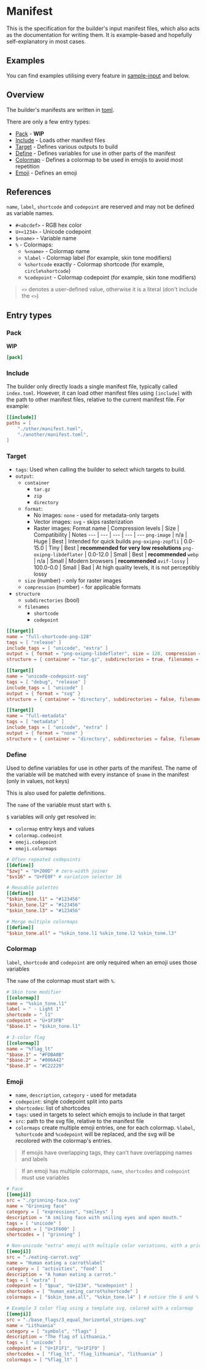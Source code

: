 # Manifest
This is the specification for the builder's input manifest files, which also acts as the documentation for writing them. It is example-based and hopefully self-explanatory in most cases.

## Examples
You can find examples utilising every feature in [sample-input](/sample-input) and below.

## Overview
The builder's manifests are written in [toml](https://toml.io).

There are only a few entry types:
- [Pack](#pack) - **WIP**
- [Include](#include) - Loads other manifest files
- [Target](#target) - Defines various outputs to build
- [Define](#define) - Defines variables for use in other parts of the manifest
- [Colormap](#colormap) - Defines a colormap to be used in emojis to avoid most repetition
- [Emoji](#emoji) - Defines an emoji

## References
`name`, `label`, `shortcode` and `codepoint` are reserved and may not be defined as variable names.

- `#<abcdef>` - RGB hex color
- `U+<1234>` - Unicode codepoint
- `$<name>` - Variable name
- `%` - Colormaps:
    - `%<name>` - Colormap name
    - `%label` - Colormap label (for example, skin tone modifiers)
    - `%shortcode` exactly - Colormap shortcode (for example, `circle%shortcode`)
    - `%codepoint` - Colormap codepoint (for example, skin tone modifiers)

> `<>` denotes a user-defined value, otherwise it is a literal (don't include the `<>`)

## Entry types
### Pack
**WIP**

```toml
[pack]
```
### Include
The builder only directly loads a single manifest file, typically called `index.toml`. However, it can load other manifest files using `[include]` with the path to other manifest files, relative to the current manifest file. For example:

```toml
[[include]]
paths = [
    "./other/manifest.toml",
    "./another/manifest.toml",
]
```

### Target
- `tags`: Used when calling the builder to select which targets to build.
- `output`:
    - `container`
        - `tar.gz`
        - `zip`
        - `directory`
    - `format`:
        - No images: `none` - used for metadata-only targets
        - Vector images: `svg` - skips rasterization
        - Raster images:
            Format name | Compression levels | Size | Compatibility | Notes
            --- | --- | --- | --- | ---
            `png-image` | n/a | Huge | Best | Intended for quick builds
            `png-oxipng-zopfli` | 0.0-15.0 | Tiny | Best | **recommended for very low resolutions**
            `png-oxipng-libdeflater` | 0.0-12.0 | Small | Best | **recommended**
            `webp` | n/a | Small | Modern browsers | **recommended**
            `avif-lossy` | 100.0-0.0 | Small | Bad | At high quality levels, it is not perceptibly lossy
    - `size` (number) - only for raster images
    - `compression` (number) - for applicable formats
- `structure`
    - `subdirectories` (bool)
    - `filenames`
        - `shortcode`
        - `codepoint`

```toml
[[target]]
name = "full-shortcode-png-128"
tags = [ "release" ]
include_tags = [ "unicode", "extra" ]
output = { format = "png-oxipng-libdeflater", size = 128, compression = 12.0 }
structure = { container = "tar.gz", subdirectories = true, filenames = "shortcode" }

[[target]]
name = "unicode-codepoint-svg"
tags = [ "debug", "release" ]
include_tags = [ "unicode" ]
output = { format = "svg" }
structure = { container = "directory", subdirectories = false, filenames = "codepoint" }

[[target]]
name = "full-metadata"
tags = [ "metadata" ]
include_tags = [ "unicode", "extra" ]
output = { format = "none" }
structure = { container = "directory", subdirectories = false, filenames = "shortcode" }
```

### Define
Used to define variables for use in other parts of the manifest. The name of the variable will be matched with every instance of `$name` in the manifest (only in values, not keys)

This is also used for palette definitions.

The `name` of the variable must start with `$`.

`$` variables will only get resolved in:
- `colormap` entry keys and values
- `colormap.codeoint`
- `emoji.codepoint`
- `emoji.colormaps`

```toml
# Often repeated codepoints
[[define]]
"$zwj" = "U+200D" # zero-width joiner
"$vs16" = "U+FE0F" # variation selector 16

# Reusable palettes
[[define]]
"$skin_tone.l1" = "#123456"
"$skin_tone.l2" = "#123456"
"$skin_tone.l3" = "#123456"

# Merge multiple colormaps
[[define]]
"$skin_tone.all" = "%skin_tone.l1 %skin_tone.l2 %skin_tone.l3"
```

### Colormap
`label`, `shortcode` and `codepoint` are only required when an emoji uses those variables

The `name` of the colormap must start with `%`.

```toml
# Skin tone modifier
[[colormap]]
name = "%skin_tone.l1"
label = " - Light 1"
shortcode = "_l1"
codepoint = "U+1F3FB"
"$base.1" = "$skin_tone.l1"

# 3-color flag
[[colormap]]
name = "%flag_lt"
"$base.1" = "#FDBA0B"
"$base.2" = "#006A42"
"$base.3" = "#C22229"
```

### Emoji
- `name`, `description`, `category` - used for metadata
- `codepoint`: single codepoint split into parts
- `shortcodes`: list of shortcodes
- `tags`: used in targets to select which emojis to include in that target
- `src`: path to the svg file, relative to the manifest file
- `colormaps` create multiple emoji entries, one for each colormap. `%label`, `%shortcode` and `%codepoint` will be replaced, and the svg will be recolored with the colormap's entries.

> If emojis have overlapping tags, they can't have overlapping names and labels

> If an emoji has multiple colormaps, `name`, `shortcodes` and `codepoint` must use variables

```toml
# Face
[[emoji]]
src = "./grinning-face.svg"
name = "Grinning face"
category = [ "expressions", "smileys" ]
description = "A smiling face with smiling eyes and open mouth."
tags = [ "unicode" ]
codepoint = [ "U+1F600" ]
shortcodes = [ "grinning" ]

# Non-unicode "extra" emoji with multiple color variations, with a private use area codepoint
[[emoji]]
src = "./eating-carrot.svg"
name = "Human eating a carrot%label"
category = [ "activities", "food" ]
description = "A human eating a carrot."
tags = [ "extra" ]
codepoint = [ "$pua", "U+1234", "%codepoint" ]
shortcodes = [ "human_eating_carrot%shortcode" ]
colormaps = [ "$skin_tone.all", "%skin_tone.l4" ] # notice the $ and % distinction

# Example 3 color flag using a template svg, colored with a colormap
[[emoji]]
src = "./base_flags/3_equal_horizontal_stripes.svg"
name = "Lithuania"
category = [ "symbols", "flags" ]
description = "The flag of Lithuania."
tags = [ "unicode" ]
codepoint = [ "U+1F1F1", "U+1F1F9" ]
shortcodes = [ "flag_lt", "flag_lithuania", "lithuania" ]
colormaps = [ "%flag_lt" ]
```
